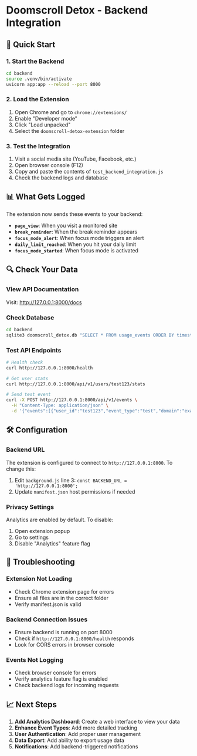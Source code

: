 # Doomscroll Detox - Backend Integration

## 🚀 Quick Start

### 1. Start the Backend
```bash
cd backend
source .venv/bin/activate
uvicorn app:app --reload --port 8000
```

### 2. Load the Extension
1. Open Chrome and go to `chrome://extensions/`
2. Enable "Developer mode"
3. Click "Load unpacked"
4. Select the `doomscroll-detox-extension` folder

### 3. Test the Integration
1. Visit a social media site (YouTube, Facebook, etc.)
2. Open browser console (F12)
3. Copy and paste the contents of `test_backend_integration.js`
4. Check the backend logs and database

## 📊 What Gets Logged

The extension now sends these events to your backend:

- **`page_view`**: When you visit a monitored site
- **`break_reminder`**: When the break reminder appears
- **`focus_mode_alert`**: When focus mode triggers an alert
- **`daily_limit_reached`**: When you hit your daily limit
- **`focus_mode_started`**: When focus mode is activated

## 🔍 Check Your Data

### View API Documentation
Visit: http://127.0.0.1:8000/docs

### Check Database
```bash
cd backend
sqlite3 doomscroll_detox.db "SELECT * FROM usage_events ORDER BY timestamp DESC LIMIT 10;"
```

### Test API Endpoints
```bash
# Health check
curl http://127.0.0.1:8000/health

# Get user stats
curl http://127.0.0.1:8000/api/v1/users/test123/stats

# Send test event
curl -X POST http://127.0.0.1:8000/api/v1/events \
  -H "Content-Type: application/json" \
  -d '{"events":[{"user_id":"test123","event_type":"test","domain":"example.com"}]}'
```

## 🛠️ Configuration

### Backend URL
The extension is configured to connect to `http://127.0.0.1:8000`. To change this:

1. Edit `background.js` line 3: `const BACKEND_URL = 'http://127.0.0.1:8000';`
2. Update `manifest.json` host permissions if needed

### Privacy Settings
Analytics are enabled by default. To disable:
1. Open extension popup
2. Go to settings
3. Disable "Analytics" feature flag

## 🐛 Troubleshooting

### Extension Not Loading
- Check Chrome extension page for errors
- Ensure all files are in the correct folder
- Verify manifest.json is valid

### Backend Connection Issues
- Ensure backend is running on port 8000
- Check if `http://127.0.0.1:8000/health` responds
- Look for CORS errors in browser console

### Events Not Logging
- Check browser console for errors
- Verify analytics feature flag is enabled
- Check backend logs for incoming requests

## 📈 Next Steps

1. **Add Analytics Dashboard**: Create a web interface to view your data
2. **Enhance Event Types**: Add more detailed tracking
3. **User Authentication**: Add proper user management
4. **Data Export**: Add ability to export usage data
5. **Notifications**: Add backend-triggered notifications
